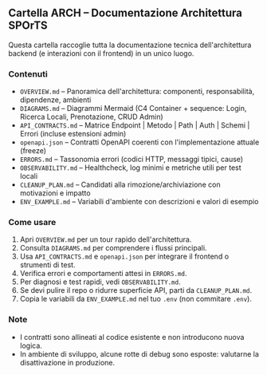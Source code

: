 ## Cartella ARCH – Documentazione Architettura SPOrTS

Questa cartella raccoglie tutta la documentazione tecnica dell'architettura backend (e interazioni con il frontend) in un unico luogo.

### Contenuti
- `OVERVIEW.md` – Panoramica dell'architettura: componenti, responsabilità, dipendenze, ambienti
- `DIAGRAMS.md` – Diagrammi Mermaid (C4 Container + sequence: Login, Ricerca Locali, Prenotazione, CRUD Admin)
- `API_CONTRACTS.md` – Matrice Endpoint | Metodo | Path | Auth | Schemi | Errori (incluse estensioni admin)
- `openapi.json` – Contratti OpenAPI coerenti con l'implementazione attuale (freeze)
- `ERRORS.md` – Tassonomia errori (codici HTTP, messaggi tipici, cause)
- `OBSERVABILITY.md` – Healthcheck, log minimi e metriche utili per test locali
- `CLEANUP_PLAN.md` – Candidati alla rimozione/archiviazione con motivazioni e impatto
- `ENV_EXAMPLE.md` – Variabili d'ambiente con descrizioni e valori di esempio

### Come usare
1. Apri `OVERVIEW.md` per un tour rapido dell'architettura.
2. Consulta `DIAGRAMS.md` per comprendere i flussi principali.
3. Usa `API_CONTRACTS.md` e `openapi.json` per integrare il frontend o strumenti di test.
4. Verifica errori e comportamenti attesi in `ERRORS.md`.
5. Per diagnosi e test rapidi, vedi `OBSERVABILITY.md`.
6. Se devi pulire il repo o ridurre superficie API, parti da `CLEANUP_PLAN.md`.
7. Copia le variabili da `ENV_EXAMPLE.md` nel tuo `.env` (non commitare `.env`).

### Note
- I contratti sono allineati al codice esistente e non introducono nuova logica.
- In ambiente di sviluppo, alcune rotte di debug sono esposte: valutarne la disattivazione in produzione.


